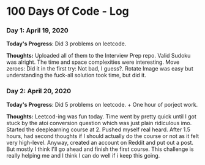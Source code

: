 # 100 Days Of Code - Log

### Day 1: April 19, 2020


**Today's Progress**: Did 3 problems on leetcode.

**Thoughts:** Uploaded all of them to the Interview Prep repo. Valid Sudoku was alright. The time and space complexities were interesting. Move zeroes: Did it in the first try: Not bad, I guess?. Rotate Image was easy but understanding the fuck-all solution took time, but did it. 

### Day 2: April 20, 2020


**Today's Progress**: Did 5 problems on leetcode. + One hour of porject work.

**Thoughts:** Leetcod-ing was fun today. Time went by pretty quick until I got stuck by the atoi conversion question which was just plain ridiculous imo. Started the deeplearning course at 2. Pushed myself real heard. After 1.5 hours, had second thoughts if I should actually do the course or not as it felt very high-level. Anyway, created an account on Reddit and put out a post. But mostly I think I'll go ahead and finish the first course. This challenge is really helping me and I think I can do well if i keep this going.  
